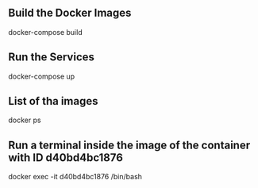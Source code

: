 ## Build the Docker Images
docker-compose build
## Run the Services
docker-compose up
## List of tha images
docker ps
## Run a terminal inside the image of the container with ID d40bd4bc1876
docker exec -it d40bd4bc1876 /bin/bash
